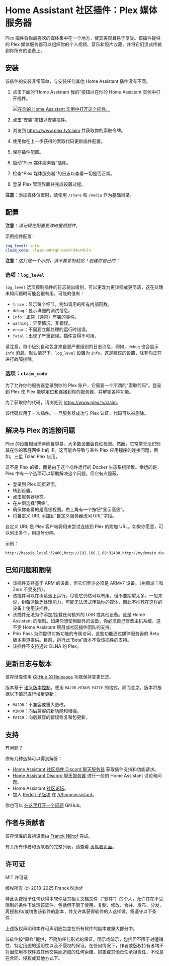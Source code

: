 # Home Assistant 社区插件：Plex 媒体服务器

Plex 插件将你最喜欢的媒体集中在一个地方，使其美观且易于享受。该插件提供的 Plex 媒体服务器可以组织你的个人视频、音乐和照片收藏，并将它们流式传输到你所有的设备上。

## 安装

该插件的安装非常简单，与安装任何其他 Home Assistant 插件没有不同。

1. 点击下面的“Home Assistant 我的”按钮以在你的 Home Assistant 实例中打开插件。

   [![在你的 Home Assistant 实例中打开这个插件。][addon-badge]][addon]

1. 点击“安装”按钮以安装插件。
1. 浏览到 <https://www.plex.tv/claim> 并获取你的索取令牌。
1. 使用你在上一步获得的索取代码更新插件配置。
1. 保存插件配置。
1. 启动“Plex 媒体服务器”插件。
1. 检查“Plex 媒体服务器”的日志以查看一切是否正常。
1. 登录 Plex 管理界面并完成设置过程。

**注意**：添加媒体位置时，请使用 `/share` 和 `/media` 作为基础目录。

## 配置

**注意**：_请记得在配置更改时重启插件。_

示例插件配置：

```yaml
log_level: info
claim_code: claim-cAMrqFrenckFU4x445Tn
```

**注意**：_这只是一个示例，请不要复制粘贴！创建你自己的！_

### 选项：`log_level`

`log_level` 选项控制插件的日志输出级别，可以更改为更详细或更简洁，这在处理未知问题时可能会很有用。可能的值有：

- `trace`：显示每个细节，例如调用的所有内部函数。
- `debug`：显示详细的调试信息。
- `info`：正常（通常）有趣的事件。
- `warning`：异常情况，非错误。
- `error`：不需要立即处理的运行时错误。
- `fatal`：出现了严重错误。插件变得不可用。

请注意，每个级别自动包含来自更严重级别的日志消息，例如，`debug` 也会显示 `info` 消息。默认情况下，`log_level` 设置为 `info`，这是建议的设置，除非你正在进行故障排除。

### 选项：`claim_code`

为了允许你的服务器登录到你的 Plex 账户，它需要一个所谓的“索取代码”。登录到 Plex 使 Plex 能够定位和连接到你的服务器，并解锁各种功能。

为了获取你的代码，请浏览到 <https://www.plex.tv/claim>。

该代码仅用于一次插件。一旦服务器成功与 Plex 认证，代码可以被删除。

## 解决与 Plex 的连接问题

Plex 的设置相当简单而且容易。大多数设置会自动检测。然而，它常常无法识别其在你的家庭网络上的 IP。这可能会导致与某些 Plex 应用程序的连接问题，例如，三星 Tizen Plex 应用。

这不是 Plex 的错，而是由于这个插件运行的 Docker 生态系统所致。幸运的是，Plex 中有一个选项可以帮助解决这个问题，但它有点隐蔽。

- 登录到 Plex 网页界面。
- 转到设置。
- 点击服务器标签。
- 在左侧选择“网络”。
- 确保你查看的是高级视图。右上角有一个按钮“显示高级”。
- 将自定义 URL 添加到“自定义服务器访问 URL”字段。

自定义 URL 是 Plex 客户端将用来尝试连接到 Plex 的附加 URL。如果你愿意，可以列出多个，用逗号分隔。

示例：

```txt
http://hassio.local:32400,http://192.168.1.88:32400,http://mydomain.duckdns.org:32400
```

## 已知问题和限制

- 该插件支持基于 ARM 的设备，但它们至少必须是 ARMv7 设备。（树莓派 1 和 Zero 不受支持）。
- 该插件可以在树莓派上运行。尽管它仍然可以有用，但不要期望太多。一般来说，树莓派缺乏处理能力，可能无法流式传输你的媒体，因此不推荐在这样的设备上使用该插件。
- 该插件无法为你添加/挂载任何额外的 USB 或其他设备。这是 Home Assistant 的限制。如果你想使用额外的设备，你必须自己修改主机系统，这不受 Home Assistant 项目或社区插件团队的支持。
- Plex Pass 为你提供对新功能的专属访问，这些功能通过媒体服务器的 Beta 版本渠道提供。目前，运行此“Beta”版本不受该插件的支持。
- 该插件不支持通过 DLNA 的 Plex。

## 更新日志与版本

该存储库使用 [GitHub 的 Releases][releases] 功能保持变更日志。

版本基于 [语义版本控制][semver]，使用 `MAJOR.MINOR.PATCH` 的格式。简而言之，版本将根据以下情况进行增量更新：

- `MAJOR`：不兼容或重大更改。
- `MINOR`：向后兼容的新功能和增强。
- `PATCH`：向后兼容的错误修复和包更新。

## 支持

有问题？

你有几种选择可以得到解答：

- [Home Assistant 社区插件 Discord 聊天服务器][discord] 获取插件支持和功能请求。
- [Home Assistant Discord 聊天服务器][discord-ha] 进行一般的 Home Assistant 讨论和问题。
- Home Assistant [社区论坛][forum]。
- 加入 [Reddit 子版块][reddit] 在 [/r/homeassistant][reddit]。

你也可以 [在这里打开一个问题][issue] GitHub。

## 作者与贡献者

该存储库的最初设置由 [Franck Nijhof][frenck] 完成。

有关所有作者和贡献者的完整列表，请查看 [贡献者页面][contributors]。

## 许可证

MIT 许可证

版权所有 (c) 2018-2025 Franck Nijhof

特此免费授予任何获得本软件及其相关文档文件（“软件”）的个人，允许其在不受限制的条件下处理该软件，包括但不限于使用、复制、修改、合并、发布、分发、再授权和/或销售该软件的副本，并允许其获得软件的人这样做，需遵守以下条件：

上述版权声明和本许可声明应包含在所有软件的副本或重大部分中。

该软件按“原样”提供，不附加任何形式的保证，明示或暗示，包括但不限于对适销性、特定用途的适用性以及不侵权的保证。在任何情况下，作者或版权持有者均不对因使用本软件或其他交易而造成的任何索赔、损害或其他责任承担责任，不论是在合同、侵权或其他方式下。

[addon-badge]: https://my.home-assistant.io/badges/supervisor_addon.svg
[addon]: https://my.home-assistant.io/redirect/supervisor_addon/?addon=a0d7b954_plex&repository_url=https%3A%2F%2Fgithub.com%2Fhassio-addons%2Frepository
[contributors]: https://github.com/hassio-addons/addon-plex/graphs/contributors
[discord-ha]: https://discord.gg/c5DvZ4e
[discord]: https://discord.me/hassioaddons
[forum]: https://community.home-assistant.io/t/home-assistant-community-add-on-plex-media-server/54383?u=frenck
[frenck]: https://github.com/frenck
[issue]: https://github.com/hassio-addons/addon-plex/issues
[reddit]: https://reddit.com/r/homeassistant
[releases]: https://github.com/hassio-addons/addon-plex/releases
[semver]: https://semver.org/spec/v2.0.0.html